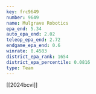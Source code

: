 ```yaml
---
key: frc9649
number: 9649
name: Mulgrave Robotics
epa_end: 5.34
auto_epa_end: 2.02
teleop_epa_end: 2.72
endgame_epa_end: 0.6
winrate: 0.4583
district_epa_rank: 1654
district_epa_percentile: 0.0816
type: Team
---
```

[[2024bcvi]]
